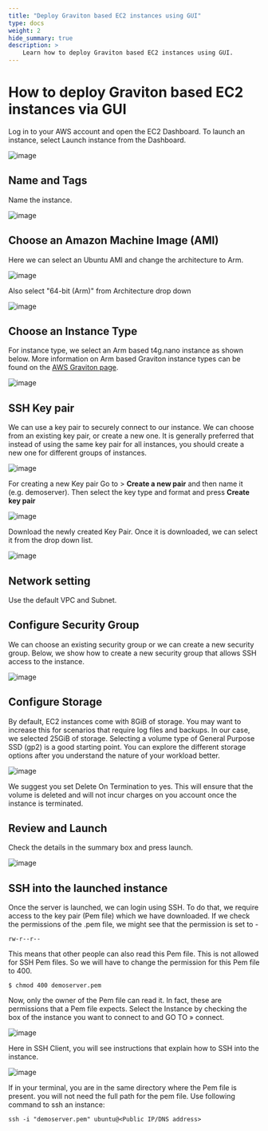 ```yaml
---
title: "Deploy Graviton based EC2 instances using GUI"
type: docs
weight: 2
hide_summary: true
description: >
    Learn how to deploy Graviton based EC2 instances using GUI.
---
```



# How to deploy Graviton based EC2 instances via GUI

Log in to your AWS account and open the EC2 Dashboard. To launch an instance, select Launch instance from the Dashboard.

![image](https://user-images.githubusercontent.com/87687468/189866780-e67c8a99-e5f2-445f-938c-a672cd926c4a.png)
   
## Name and Tags
   Name the instance.
    
   ![image](https://user-images.githubusercontent.com/87687468/192811901-40232129-2405-4a33-803c-1a9e40934b44.png)

## Choose an Amazon Machine Image (AMI)
   Here we can select an Ubuntu AMI and change the architecture to Arm.
   
   ![image](https://user-images.githubusercontent.com/87687468/192594550-95c51ac9-d1cd-4f0d-98f2-a1fce1a78b2d.png)

   Also select "64-bit (Arm)" from Architecture drop down
   
   ![image](https://user-images.githubusercontent.com/87687468/192595418-c96ad1e5-8a74-43f8-83c7-d5c19f14ff4a.png)

## Choose an Instance Type
   For instance type, we select an Arm based t4g.nano instance as shown below. More information on Arm based Graviton instance types can be found on the [AWS Graviton      page](https://aws.amazon.com/ec2/graviton/).
   
   ![image](https://user-images.githubusercontent.com/87687468/192596029-21b7dcc2-917c-41d0-bda2-3763584f7f00.png)
 
## SSH Key pair
   We can use a key pair to securely connect to our instance. We can choose from an existing key pair, or create a new one. It is generally preferred that instead of using the same key pair for all instances, you should create a new one for different groups of instances.
   
   ![image](https://user-images.githubusercontent.com/87687468/189890580-0b647d1e-baad-4597-95ad-7fcad81e9324.png)

   For creating a new Key pair Go to > **Create a new pair** and then name it (e.g. demoserver). Then select the key type and format and press **Create key pair**

   ![image](https://user-images.githubusercontent.com/87687468/189891219-ac02d5df-d247-4adb-8e3d-03c0212b9356.png)

   Download the newly created Key Pair. Once it is downloaded, we can select it from the drop down list.
   
   ![image](https://user-images.githubusercontent.com/87687468/189892157-580783ad-f387-4f6e-83f6-793661078bbc.png)

## Network setting
   Use the default VPC and Subnet.

## Configure Security Group
   We can choose an existing security group or we can create a new security group. Below, we show how to create a new security group that allows SSH access to the        instance.
   
   ![image](https://user-images.githubusercontent.com/87687468/189876379-1d9118c8-a9a6-4e6d-892a-e37443d37546.png)
   
## Configure Storage
   By default, EC2 instances come with 8GiB of storage. You may want to increase this for scenarios that require log files and backups. In our case, we selected 25GiB of storage. Selecting a volume type of General Purpose SSD (gp2) is a good starting point. You can explore the different storage options after you understand the nature of your workload better.  
   
   ![image](https://user-images.githubusercontent.com/87687468/189878035-87d9721f-c58e-4ce7-800b-093d4d3e59ce.png)
   
   We suggest you set Delete On Termination to yes. This will ensure that the volume is deleted and will not incur charges on you account once the instance is terminated.
   
 ## Review and Launch
 Check the details in the summary box and press launch.

   ![image](https://user-images.githubusercontent.com/87687468/189878839-3ef022f7-2be7-458a-b0ce-20cf5ee0bcaa.png)

 ## SSH into the launched instance
   Once the server is launched, we can login using SSH. To do that, we require access to the key pair (Pem file) which we have downloaded. If we check the permissions of the .pem file, we might see that the permission is set to -
   
   ```
   rw-r--r--
   ```

   This means that other people can also read this Pem file. This is not allowed for SSH Pem files. So we will have to change the permission for this Pem file to 400.
   
   ```
   $ chmod 400 demoserver.pem
   ```
   
   Now, only the owner of the Pem file can read it. In fact, these are permissions that a Pem file expects. Select the Instance by checking the box of the instance you want to connect to and GO TO » connect.
   
   ![image](https://user-images.githubusercontent.com/87687468/192154311-55889d4e-6dd2-4bc3-81a9-95cca7356e0a.png)
   
   Here in SSH Client, you will see instructions that explain how to SSH into the instance.
   
   ![image](https://user-images.githubusercontent.com/87687468/190095052-41851f3d-61db-486f-9c00-2f504587bdcc.png)
   
   If in your terminal, you are in the same directory where the Pem file is present. you will not need the full path for the pem file. Use following command to ssh an instance:
   
   ```
   ssh -i "demoserver.pem" ubuntu@<Public IP/DNS address>
   ```
